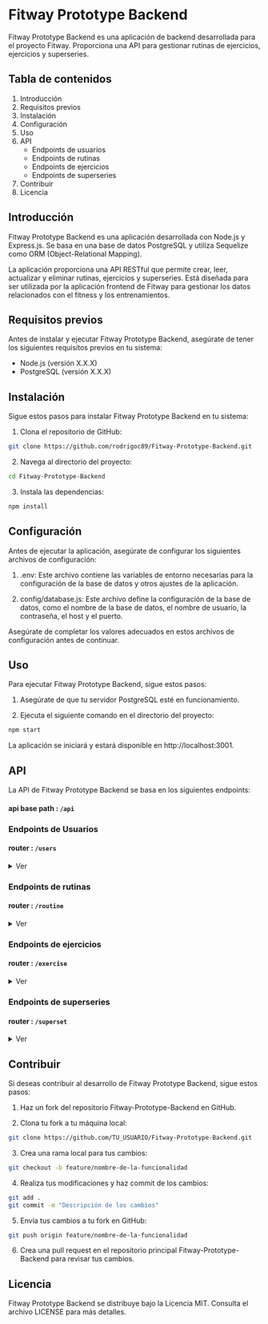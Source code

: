 # Fitway Prototype Backend

Fitway Prototype Backend es una aplicación de backend desarrollada para el proyecto Fitway. Proporciona una API para gestionar rutinas de ejercicios, ejercicios y superseries.

## Tabla de contenidos

1. Introducción
2. Requisitos previos
3. Instalación
4. Configuración
5. Uso
6. API
   - Endpoints de usuarios
   - Endpoints de rutinas
   - Endpoints de ejercicios
   - Endpoints de superseries
7. Contribuir
8. Licencia

## Introducción

Fitway Prototype Backend es una aplicación desarrollada con Node.js y Express.js. Se basa en una base de datos PostgreSQL y utiliza Sequelize como ORM (Object-Relational Mapping).

La aplicación proporciona una API RESTful que permite crear, leer, actualizar y eliminar rutinas, ejercicios y superseries. Está diseñada para ser utilizada por la aplicación frontend de Fitway para gestionar los datos relacionados con el fitness y los entrenamientos.

## Requisitos previos

Antes de instalar y ejecutar Fitway Prototype Backend, asegúrate de tener los siguientes requisitos previos en tu sistema:

- Node.js (versión X.X.X)
- PostgreSQL (versión X.X.X)

## Instalación

Sigue estos pasos para instalar Fitway Prototype Backend en tu sistema:

1. Clona el repositorio de GitHub:

```bash
git clone https://github.com/rodrigoc89/Fitway-Prototype-Backend.git
```

2. Navega al directorio del proyecto:

```bash
cd Fitway-Prototype-Backend
```

3. Instala las dependencias:

```bash
npm install
```

## Configuración

Antes de ejecutar la aplicación, asegúrate de configurar los siguientes archivos de configuración:

1. .env: Este archivo contiene las variables de entorno necesarias para la configuración de la base de datos y otros ajustes de la aplicación.

2. config/database.js: Este archivo define la configuración de la base de datos, como el nombre de la base de datos, el nombre de usuario, la contraseña, el host y el puerto.

Asegúrate de completar los valores adecuados en estos archivos de configuración antes de continuar.

## Uso

Para ejecutar Fitway Prototype Backend, sigue estos pasos:

1. Asegúrate de que tu servidor PostgreSQL esté en funcionamiento.

2. Ejecuta el siguiente comando en el directorio del proyecto:

```bash
npm start
```

La aplicación se iniciará y estará disponible en http://localhost:3001.

## API

La API de Fitway Prototype Backend se basa en los siguientes endpoints:

#### api base path : `/api`

### Endpoints de Usuarios

#### router : `/users`

<details><summary> Ver </summary>

- `POST /users/register`

  ```
  Parámetros de solicitud:
  { name, lastName, birthdate, password, email, country }
  ```

  ```
  Respuesta:
  (token)
  ERROR {message: "There was a problem creating the user"}
  ```

- `POST /users/login`

  ```
  Parámetros de solicitud:
  { email, password }
  ```

  ```
  Respuesta:
  (token)
  {message: "Invalid user"}
  {message: "Invalid password"}
  ERROR {message: "There was a problem login the user"}
  ```

- `POST /users/logout`

- `GET users/`

  ```
  Respuesta:
  [
      {
          "id": 1,
          "name": "",
          "lastName": "",
          "birthdate": "",
          "country": "",
          "email": ""
      }
  ]
  ERROR {message: "There was a problem finding all users"}
  ```

- `GET /users/:userId`

  ```
  Respuesta:
  {
      "id": 1,
      "name": "",
      "lastName": "",
      "birthdate": "",
      "country": "",
      "email": ""
  }
  ERROR {message: "There was a problem finding the user"}
  ```

- `GET /users/data/token`

  ```
  Parámetros de solicitud:
  header authorization: (token)
  ```

  ```
  Respuesta:

  "id": 1,
    "name": "",
    "lastName": "",
    "birthdate": "",
    "country": "",
    "email": ""

  { message: "User not found" }
  ERROR { message: "Invalid token" }
  ```

- `GET /users/routines/:userId`

  ```
  Respuesta:
  {
      "id": 1,
      "name": "",
      "lastName": "",
      "birthdate": "",
      "country": "",
      "email": "",
      "Routines": []
  }
  { message: "User not found" }
  ERROR {message: "There was a problem finding the user routines"}
  ```

- `GET /users/exercises/:userId`

  ```
  Respuesta:
  NO SE
  ERROR {message: "There was a problem finding the user exercises"}
  ```

- `GET /users/superSets/:userId`

  ```
  Respuesta:
  NO SE
  ERROR {message: "There was a problem finding the user superset"}
  ```

- ` POST /users/editProfile/:id`

  ```
  Parámetros de solicitud:
  { weight }
  ```

  ```
  Respuesta:
  {
      "id": 1,
      "name": "",
      "lastName": "",
      "birthdate": "",
      "country": "",
      "email": "",
      "password": "",
      "salt": ""
  }
  { message: "User not found" }
  ERROR {message: "There was a problem updating the user information"}
  ```

- `POST /users/emailValidate`

  ```
  Parámetros de solicitud:
  { email }
  ```

  ```
  Respuesta:
  {message: "the email already exists"}
  {message: "Email is available for registration."}
  ERROR {message: "There was a problem checking the email"}
  ```

  </details>

### Endpoints de rutinas

#### router : `/routine`

<details><summary> Ver </summary>

- `GET /routine/`

  ```
  Respuesta:
  []
  ERROR {message: "There was a problem finding all routines"}
  ```

- `GET /routine/`:routineId

  ```
  Respuesta:
  NO SE
  ERROR {message: "There was a problem finding the routine"}
  ```

- `POST /routine/newRoutine/:userId`

  ```
  Parámetros de solicitud:
  { name, selectDay, description }
  ```

  ```
  Respuesta:
  NO SE
  ERROR { message: "There was a problem creating Routine"}
  ```

- `PUT /routine/updateRoutine/:routineId`

  ```
  Parámetros de solicitud:
  { name, selectDay, description }
  ```

  ```
  Respuesta:
  NO SE
  { message: "routine not found" }
  ERROR {message: "There was a problem updating the routine"}
  ```

- `DELETE /routine/deleteRoutine/:routineId`

  ```
  Respuesta:
  { message: "the routine has been removed" }
  ERROR {message: "There was a problem deleting the routine"}
  ```

  </details>

### Endpoints de ejercicios

#### router : `/exercise`

<details><summary> Ver </summary>

- `GET /exercise/`

  ```
  Respuesta:
  NO SE
  ERROR {message: "There was a problem finding all exercises"}
  ```

- `GET /exercise/:ExerciseId`

  ```
  Respuesta:
  NO SE
  ERROR {"There was a problem finding the exercise"}
  ```

- `POST /exercise/newExercise`

  ```
  Parámetros de solicitud:
  {
    name, reps, element, rest, muscle, series, description, parent, parentId,  userId,
  }
  ```

  ```
  Respuesta:
  NO SE
  ERROR {message: "There was a problem creating the Exercise"}
  ```

- `POST /exercise/addExercise`

  ```
  Parámetros de solicitud:
  { parent, parentId, exerciseId }
  ```

  ```
  Respuesta:
  NO SE
  {message: "exercise not found"}
  ERROR {message: "There was a problem adding the Exercise"}
  ```

- `PUT /exercise/editExercise/:exerciseId`

  ```
  Parámetros de solicitud:
  { name, reps, element, rest, muscle, series, description }
  ```

  ```
  Respuesta:
  NO SE
  { message: "exercise not found" }
  ERROR {message: "There was a problem updating the Exercise"}
  ```

- `DELETE /exercise/deleteExercise/:exerciseId`

  ```
  Respuesta:
  { message: "the exercise has been removed" }
  ERROR {message: "There was a problem deleting the Exercise"}
  ```

  </details>

### Endpoints de superseries

#### router : `/superset`

<details><summary> Ver </summary>

- `GET /superset/`

  ```
  Respuesta:
  NO SE
  ERROR {message: "There was a problem finding all superSets"}
  ```

- `GET /superset/:supersetId`

  ```
  Respuesta:
  NO SE
  ERROR {message: "There was a problem finding the superset"}
  ```

- `POST /superset/`

  ```
  Parámetros de solicitud:
  { userId, parent, parentId }
  ```

  ```
  Respuesta:
  NO SE
  ERROR {message: "There was a problem creating superset"}
  ```

- `DELETE /superset/deleteSuperset/:supersetId`

  ```
  Respuesta:
  { message: "the superset has been removed" }
  ERROR {message: "There was a problem deleting the superset"}
  ```

  </details>

## Contribuir

Si deseas contribuir al desarrollo de Fitway Prototype Backend, sigue estos pasos:

1. Haz un fork del repositorio Fitway-Prototype-Backend en GitHub.

2. Clona tu fork a tu máquina local:

```bash
git clone https://github.com/TU_USUARIO/Fitway-Prototype-Backend.git
```

3. Crea una rama local para tus cambios:

```bash
git checkout -b feature/nombre-de-la-funcionalidad
```

4. Realiza tus modificaciones y haz commit de los cambios:

```bash
git add .
git commit -m "Descripción de los cambios"
```

5. Envía tus cambios a tu fork en GitHub:

```bash
git push origin feature/nombre-de-la-funcionalidad
```

6. Crea una pull request en el repositorio principal Fitway-Prototype-Backend para revisar tus cambios.

## Licencia

Fitway Prototype Backend se distribuye bajo la Licencia MIT. Consulta el archivo LICENSE para más detalles.
